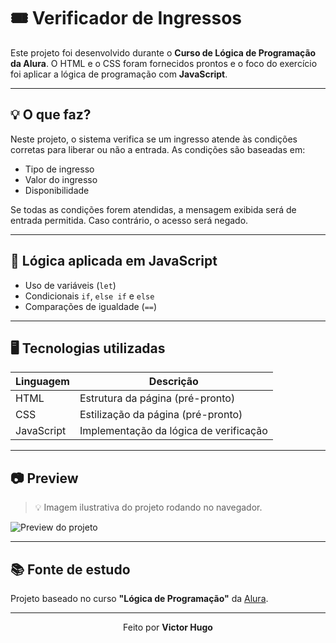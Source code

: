 # 🎟️ Verificador de Ingressos

Este projeto foi desenvolvido durante o **Curso de Lógica de Programação da Alura**. O HTML e o CSS foram fornecidos prontos e o foco do exercício foi aplicar a lógica de programação com **JavaScript**.

---

## 💡 O que faz?

Neste projeto, o sistema verifica se um ingresso atende às condições corretas para liberar ou não a entrada. As condições são baseadas em:

- Tipo de ingresso
- Valor do ingresso
- Disponibilidade

Se todas as condições forem atendidas, a mensagem exibida será de entrada permitida. Caso contrário, o acesso será negado.

---

## 🧠 Lógica aplicada em JavaScript

- Uso de variáveis (`let`)
- Condicionais `if`, `else if` e `else`
- Comparações de igualdade (`==`)

---

## 🖥️ Tecnologias utilizadas

| Linguagem | Descrição         |
|-----------|-------------------|
| HTML      | Estrutura da página (pré-pronto) |
| CSS       | Estilização da página (pré-pronto) |
| JavaScript | Implementação da lógica de verificação |

---

## 📷 Preview

> 💡 Imagem ilustrativa do projeto rodando no navegador.

![Preview do projeto](https://user-images.githubusercontent.com/000000000/preview-ingresso.png)

---

## 📚 Fonte de estudo

Projeto baseado no curso **"Lógica de Programação"** da [Alura](https://www.alura.com.br/).

---

<p align="center">
  Feito por <strong>Victor Hugo</strong>
</p>
